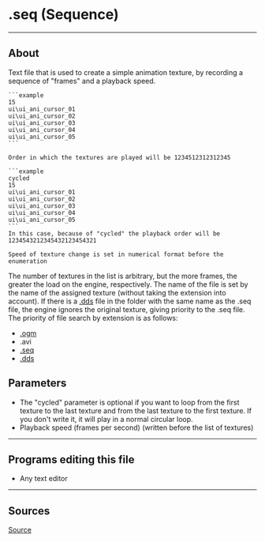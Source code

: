 # .seq (Sequence)

___

## About

Text file that is used to create a simple animation texture, by recording a sequence of "frames" and a playback speed.

~~~admonish example
```example
15
ui\ui_ani_cursor_01
ui\ui_ani_cursor_02
ui\ui_ani_cursor_03
ui\ui_ani_cursor_04
ui\ui_ani_cursor_05
```

Order in which the textures are played will be 1234512312312345

```example
cycled
15
ui\ui_ani_cursor_01
ui\ui_ani_cursor_02
ui\ui_ani_cursor_03
ui\ui_ani_cursor_04
ui\ui_ani_cursor_05
```
In this case, because of "cycled" the playback order will be 1234543212345432123454321

Speed of texture change is set in numerical format before the enumeration
~~~

The number of textures in the list is arbitrary, but the more frames, the greater the load on the engine, respectively.
The name of the file is set by the name of the assigned texture (without taking the extension into account). If there is a [.dds](dds.md) file in the folder with the same name as the .seq file, the engine ignores the original texture, giving priority to the .seq file. The priority of file search by extension is as follows:

- [.ogm](../audio-video/ogm.md)
- .avi
- [.seq](seq.md)
- [.dds](dds.md)

## Parameters

- The "cycled" parameter is optional if you want to loop from the first texture to the last texture and from the last texture to the first texture.
If you don't write it, it will play in a normal circular loop.
- Playback speed (frames per second) (written before the list of textures)

___

## Programs editing this file

- Any text editor

___

## Sources

[Source](https://modfaq.ru/*.seq)
